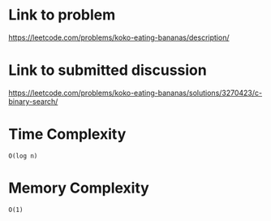 # Link to problem
https://leetcode.com/problems/koko-eating-bananas/description/

# Link to submitted discussion
https://leetcode.com/problems/koko-eating-bananas/solutions/3270423/c-binary-search/

# Time Complexity
`O(log n)`

# Memory Complexity
`O(1)`

